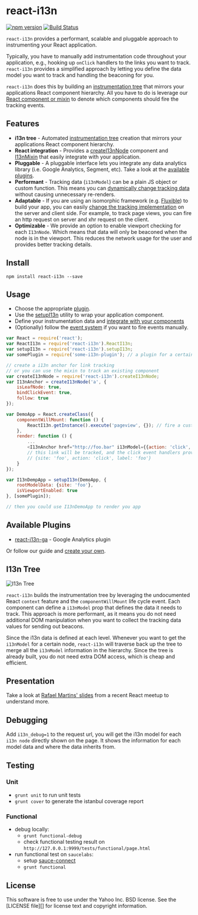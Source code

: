 # react-i13n

[![npm version](https://badge.fury.io/js/react-i13n.svg)](http://badge.fury.io/js/react-i13n) [![Build Status](https://travis-ci.org/yahoo/react-i13n.svg?branch=master)](https://travis-ci.org/yahoo/react-i13n)

`react-i13n` provides a performant, scalable and pluggable approach to instrumenting your React application.

Typically, you have to manually add instrumentation code throughout your application, e.g., hooking up `onClick` handlers to the links you want to track. `react-i13n` provides a simplified approach by letting you define the data model you want to track and handling the beaconing for you.

`react-i13n` does this by building an [instrumentation tree](#i13n-tree) that mirrors your applications React component hierarchy. All you have to do is leverage our [React component or mixin](./docs/guides/integrateWithComponents.md) to denote which components should fire the tracking events.

## Features

* **i13n tree** - Automated [instrumentation tree](#i13n-tree) creation that mirrors your applications React component hierarchy.
* **React integration** - Provides a [createI13nNode](./docs/api/createI13nNode.md#createi13nnodecomponent-options) component and [I13nMixin](./docs/api/createI13nNode.md#i13nmixin) that easily integrate with your application.
* **Pluggable** - A pluggable interface lets you integrate any data analytics library (i.e. Google Analytics, Segment, etc). Take a look at the [available plugins](#available-plugins).
* **Performant** - Tracking data (`i13nModel`) can be a plain JS object or custom function. This means you can [dynamically change tracking data](./docs/guides/integrateWithComponents.md#dynamic-i13n-model) without causing unnecessary re-renders.
* **Adaptable** - If you are using an isomorphic framework (e.g. [Fluxible](http://fluxible.io)) to build your app, you can easily [change the tracking implementation](./docs/guides/createPlugins.md) on the server and client side. For example, to track page views, you can fire an http request on server and xhr request on the client.
* **Optimizable** - We provide an option to enable viewport checking for each `I13nNode`. Which means that data will only be beaconed when the node is in the viewport. This reduces the network usage for the user and provides better tracking details.

## Install

```
npm install react-i13n --save
```

## Usage

* Choose the appropriate [plugin](#available-plugins).
* Use the [setupI13n](./docs/api/setupI13n.md) utility to wrap your application component.
* Define your instrumentation data and [integrate with your components](./docs/guides/integrateWithComponents.md)
* (Optionally) follow the [event system](./docs/guides/eventSystem.md) if you want to fire events manually.

```js
var React = require('react');
var ReactI13n = require('react-i13n').ReactI13n;
var setupI13n = require('react-i13n').setupI13n;
var somePlugin = require('some-i13n-plugin'); // a plugin for a certain instrumentation mechanism

// create a i13n anchor for link tracking
// or you can use the mixin to track an existing component
var createI13nNode = require('react-i13n').createI13nNode;
var I13nAnchor = createI13nNode('a', {
    isLeafNode: true,
    bindClickEvent: true,
    follow: true
});

var DemoApp = React.createClass({
    componentWillMount: function () {
        ReactI13n.getInstance().execute('pageview', {}); // fire a custom event
    },
    render: function () {
        ...
        <I13nAnchor href="http://foo.bar" i13nModel={{action: 'click', label: 'foo'}}>...</I13nAnchor> 
        // this link will be tracked, and the click event handlers provided by the plugin will get the model data as 
        // {site: 'foo', action: 'click', label: 'foo'}
    }
});

var I13nDempApp = setupI13n(DemoApp, {
    rootModelData: {site: 'foo'},
    isViewportEnabled: true
}, [somePlugin]);

// then you could use I13nDemoApp to render you app
```

## Available Plugins
* [react-i13n-ga](https://github.com/kaesonho/react-i13n-ga) - Google Analytics plugin

Or follow our guide and [create your own](./docs/api/createPlugins.md).


## I13n Tree
![I13n Tree](https://cloud.githubusercontent.com/assets/3829183/7980892/0b38eb70-0a60-11e5-8cc2-712ec42089fc.png)

`react-i13n` builds the instrumentation tree by leveraging the undocumented React `context` feature and the `componentWillMount` life cycle event. Each component can define a `i13nModel` prop that defines the data it needs to track. This approach is more performant, as it means you do not need additional DOM manipulation when you want to collect the tracking data values for sending out beacons.

Since the i13n data is defined at each level. Whenever you want to get the `i13nModel` for a certain node, `react-i13n` will traverse back up the tree to merge all the `i13nModel` information in the hierarchy. Since the tree is already built, you do not need extra DOM access, which is cheap and efficient.

## Presentation
Take a look at [Rafael Martins' slides](http://www.slideshare.net/RafaelMartins21/instrumentation-talk-39547608) from a recent React meetup to understand more.

## Debugging
Add `i13n_debug=1` to the request url, you will get the i13n model for each `i13n node` directly shown on the page. It shows the information for each model data and where the data inherits from.

## Testing

### Unit

* `grunt unit` to run unit tests
* `grunt cover` to generate the istanbul coverage report

### Functional

* debug locally:
   * `grunt functional-debug`
   * check functional testing result on `http://127.0.0.1:9999/tests/functional/page.html`
* run functional test on `saucelabs`:
   * setup [sauce-connect](https://docs.saucelabs.com/reference/sauce-connect/)
   * `grunt functional`


## License

This software is free to use under the Yahoo Inc. BSD license.
See the [LICENSE file][] for license text and copyright information.
